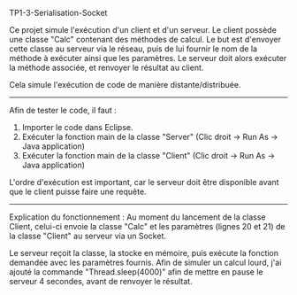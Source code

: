 TP1-3-Serialisation-Socket

Ce projet simule l'exécution d'un client et d'un serveur.
Le client possède une classe "Calc" contenant des méthodes de calcul.
Le but est d'envoyer cette classe au serveur via le réseau, puis de lui fournir le nom de la méthode à exécuter ainsi que les paramètres. Le serveur doit alors exécuter la méthode associée, et renvoyer le résultat au client.

Cela simule l'exécution de code de manière distante/distribuée.

------

Afin de tester le code, il faut :
1) Importer le code dans Eclipse.
2) Exécuter la fonction main de la classe "Server" (Clic droit -> Run As -> Java application)
3) Exécuter la fonction main de la classe "Client" (Clic droit -> Run As -> Java application)

L'ordre d'exécution est important, car le serveur doit être disponible avant que le client puisse faire une requête.

------

Explication du fonctionnement :
Au moment du lancement de la classe Client, celui-ci envoie la classe "Calc" et les paramètres (lignes 20 et 21) de la classe "Client" au serveur via un Socket.

Le serveur reçoit la classe, la stocke en mémoire, puis exécute la fonction demandée avec les paramètres fournis.
Afin de simuler un calcul lourd, j'ai ajouté la commande "Thread.sleep(4000)" afin de mettre en pause le serveur 4 secondes, avant de renvoyer le résultat.




